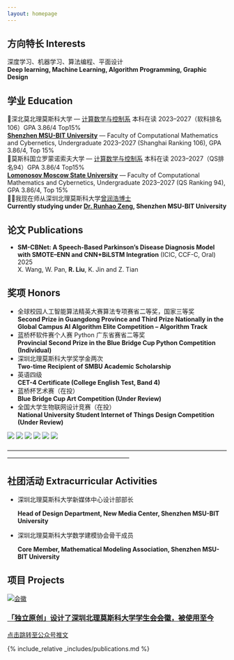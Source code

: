 ```yaml
---
layout: homepage
---
```

## 方向特长 Interests

<div class="compact-pair">
  深度学习、机器学习、算法编程、平面设计<br>
  <b>Deep learning, Machine Learning, Algorithm Programming, Graphic Design</b>
</div>

## 学业 Education

<div class="compact-pair">
  🏫深北莫北理莫斯科大学 — <a href="https://www.smbu.edu.cn/xsjg/jssxykzx/yxjs.htm">计算数学与控制系</a> 本科在读 2023–2027（软科排名106）GPA 3.86/4 Top15%<br>
  <b><a href="https://www.smbu.edu.cn/index.htm">Shenzhen MSU-BIT University</a></b> — Faculty of Computational Mathematics and Cybernetics, Undergraduate 2023–2027 (Shanghai Ranking 106), GPA 3.86/4, Top 15%
</div>

<div class="compact-pair">
  🏫莫斯科国立罗蒙诺索夫大学 — <a href="https://cs.msu.ru/en">计算数学与控制系</a> 本科在读 2023–2027（QS排名94）GPA 3.86/4 Top15%<br>
  <b><a href="https://msu.ru/">Lomonosov Moscow State University</a></b> — Faculty of Computational Mathematics and Cybernetics, Undergraduate 2023–2027 (QS Ranking 94), GPA 3.86/4, Top 15%
</div>

<div class="compact-pair">
  🧑‍🏫我现在师从深圳北理莫斯科大学<a href="https://zengrunhao.com/index.html">曾润浩博士</a><br>
  <b>Currently studying under <a href="https://ai.smbu.edu.cn/info/1251/1881.htm">Dr. Runhao Zeng</a>, Shenzhen MSU-BIT University</b>
</div>

## 论文 Publications

- <b>SM-CBNet: A Speech-Based Parkinson’s Disease Diagnosis Model with SMOTE–ENN and CNN+BiLSTM Integration</b> (ICIC, CCF-C, Oral) 2025  
  X. Wang, W. Pan, <b>R. Liu</b>, K. Jin and Z. Tian

## 奖项 Honors

<ul class="tight-list">
  <li>全球校园人工智能算法精英大赛算法专项赛省二等奖，国家三等奖<br>
    <b>Second Prize in Guangdong Province and Third Prize Nationally in the Global Campus AI Algorithm Elite Competition – Algorithm Track</b>
  </li>
  <li>蓝桥杯软件赛个人赛 Python 广东省赛省二等奖<br>
    <b>Provincial Second Prize in the Blue Bridge Cup Python Competition (Individual)</b>
  </li>
  <li>深圳北理莫斯科大学奖学金两次<br>
    <b>Two-time Recipient of SMBU Academic Scholarship</b>
  </li>
  <li>英语四级<br>
    <b>CET-4 Certificate (College English Test, Band 4)</b>
  </li>
  <li>蓝桥杯艺术赛（在投）<br>
    <b>Blue Bridge Cup Art Competition (Under Review)</b>
  </li>
  <li>全国大学生物联网设计竞赛（在投）<br>
    <b>National University Student Internet of Things Design Competition (Under Review)</b>
  </li>
</ul>

<div class="loop-slider">
  <div class="slider-track">
    <img src="./MYDATA/Jiangxuejin1.jpg" class="fancy-image">
    <img src="./MYDATA/sfjysss.png" class="fancy-image">
    <img src="./MYDATA/sfjysgs.png" class="fancy-image">
    <!-- 再复制一轮，实现无缝衔接 -->
    <img src="./MYDATA/Jiangxuejin1.jpg" class="fancy-image">
    <img src="./MYDATA/sfjysss.png" class="fancy-image">
    <img src="./MYDATA/sfjysgs.png" class="fancy-image">
  </div>
</div>

————————————————————————————————————————————————————————

## 社团活动 Extracurricular Activities

- 深圳北理莫斯科大学新媒体中心设计部部长
  
    **Head of Design Department, New Media Center, Shenzhen MSU-BIT University**
  
- 深圳北理莫斯科大学数学建模协会骨干成员
  
    **Core Member, Mathematical Modeling Association, Shenzhen MSU-BIT University**

## 项目 Projects

<div class="card-grid">
  <a href="https://mp.weixin.qq.com/s/UUB207kcCMzUx-u4nrESOg" class="notion-card" target="_blank">
    <img src="./MYDATA/xshlogo.png" alt="会徽" class="card-img">
    <div class="card-text">
      <h3>「独立原创」设计了深圳北理莫斯科大学学生会会徽，被使用至今</h3>
      <p>点击跳转至公众号推文</p>
    </div>
  </a>
</div>

{% include_relative _includes/publications.md %}

